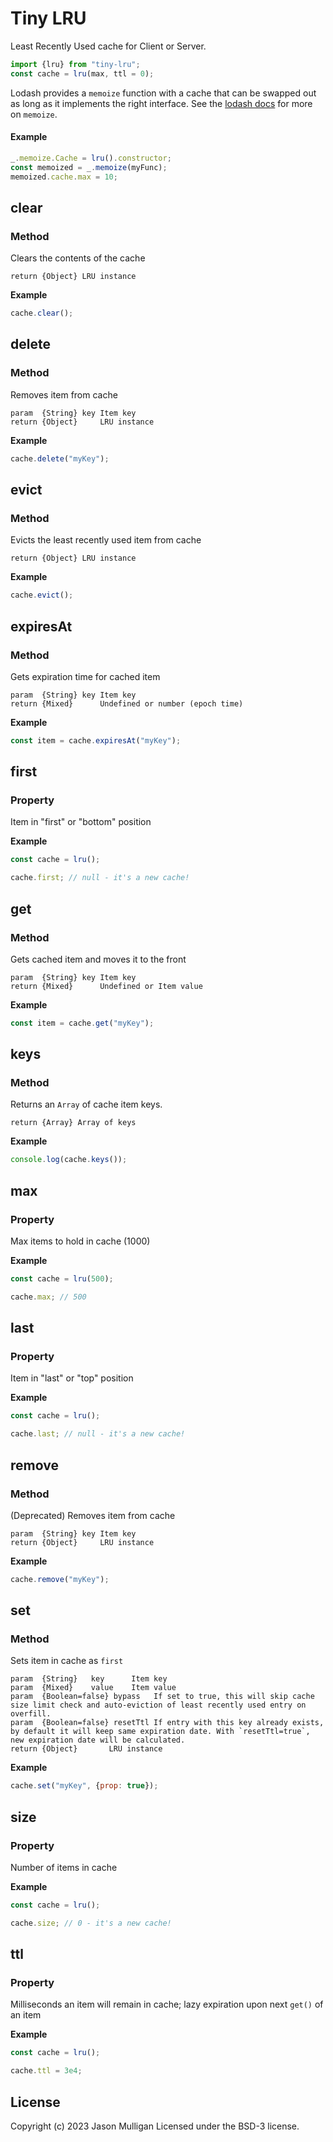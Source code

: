 # Tiny LRU

Least Recently Used cache for Client or Server.

```javascript
import {lru} from "tiny-lru";
const cache = lru(max, ttl = 0);
```

Lodash provides a `memoize` function with a cache that can be swapped out as long as it implements the right interface.
See the [lodash docs](https://lodash.com/docs#memoize) for more on `memoize`.

#### Example
```javascript
_.memoize.Cache = lru().constructor;
const memoized = _.memoize(myFunc);
memoized.cache.max = 10;
```

## clear
### Method

Clears the contents of the cache

	return {Object} LRU instance

**Example**

```javascript
cache.clear();
```

## delete
### Method

Removes item from cache

	param  {String} key Item key
	return {Object}     LRU instance

**Example**

```javascript
cache.delete("myKey");
```

## evict
### Method

Evicts the least recently used item from cache

	return {Object} LRU instance

**Example**

```javascript
cache.evict();
```

## expiresAt
### Method

Gets expiration time for cached item

	param  {String} key Item key
	return {Mixed}      Undefined or number (epoch time)

**Example**

```javascript
const item = cache.expiresAt("myKey");
```

## first
### Property

Item in "first" or "bottom" position

**Example**

```javascript
const cache = lru();

cache.first; // null - it's a new cache!
```

## get
### Method

Gets cached item and moves it to the front

	param  {String} key Item key
	return {Mixed}      Undefined or Item value

**Example**

```javascript
const item = cache.get("myKey");
```

## keys
### Method

Returns an `Array` of cache item keys.

	return {Array} Array of keys

**Example**

```javascript
console.log(cache.keys());
```

## max
### Property

Max items to hold in cache (1000)

**Example**

```javascript
const cache = lru(500);

cache.max; // 500
```

## last
### Property

Item in "last" or "top" position

**Example**

```javascript
const cache = lru();

cache.last; // null - it's a new cache!
```

## remove
### Method

(Deprecated) Removes item from cache

	param  {String} key Item key
	return {Object}     LRU instance

**Example**

```javascript
cache.remove("myKey");
```

## set
### Method

Sets item in cache as `first`

	param  {String}   key      Item key
	param  {Mixed}    value    Item value
    param  {Boolean=false} bypass   If set to true, this will skip cache size limit check and auto-eviction of least recently used entry on overfill.
    param  {Boolean=false} resetTtl If entry with this key already exists, by default it will keep same expiration date. With `resetTtl=true`, new expiration date will be calculated.
	return {Object}       LRU instance

**Example**

```javascript
cache.set("myKey", {prop: true});
```

## size
### Property

Number of items in cache

**Example**

```javascript
const cache = lru();

cache.size; // 0 - it's a new cache!
```

## ttl
### Property

Milliseconds an item will remain in cache; lazy expiration upon next `get()` of an item

**Example**

```javascript
const cache = lru();

cache.ttl = 3e4;
```

## License
Copyright (c) 2023 Jason Mulligan
Licensed under the BSD-3 license.
